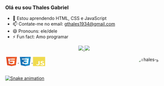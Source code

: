 ### Olá eu sou Thales Gabriel

- 🌱 Estou aprendendo HTML, CSS e JavaScript
- 📫 Contate-me no email: gthales1934@gmail.com
- 😄 Pronouns: ele/dele
- ⚡ Fun fact: Amo programar
<div align="center">
  <a href="https://github.com/ProgramadorThales?tab=repositories">
  <img width="48%" src="https://github-readme-stats.vercel.app/api?username=ProgramadorThales&show_icons=true&theme=radical&include_all_commits=true&count_private=true"/>
  <img width="48%" src="https://github-readme-stats.vercel.app/api/top-langs/?username=ProgramadorThales&layout=compact&langs_count=7&theme=radical"/>
</div>
  <div style="display: inline_block"><br>
  <img align="right" alt="Thales-pic" height="150" style="border-radius: 50px" src="https://c.tenor.com/9VgHiYp9lRIAAAAd/dev-developer.gif">
  <img align="center" alt="Thales-HTML" height="30" width="40" src="https://raw.githubusercontent.com/devicons/devicon/master/icons/html5/html5-original.svg">
  <img align="center" alt="Thales-CSS" height="30" width="40" src="https://raw.githubusercontent.com/devicons/devicon/master/icons/css3/css3-original.svg">
  <img align="center" alt="Thales-Js" height="30" width="40" src="https://raw.githubusercontent.com/devicons/devicon/master/icons/javascript/javascript-plain.svg">
</div>
  
  ##
  
<div>
  
 ![Snake animation](https://github.com/ProgramadorThales/ProgramadorThales/blob/output/github-contribution-grid-snake.svg)
</div>
